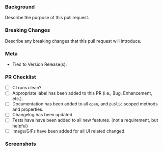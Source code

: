 ### Background

Describe the purpose of this pull request.

### Breaking Changes
Describe any breaking changes that this pull request will introduce.

### Meta
- Tied to Version Release(s):

### PR Checklist
- [ ] CI runs clean?
- [ ] Appropriate label has been added to this PR (i.e., Bug, Enhancement, etc.).
- [ ] Documentation has been added to all `open`, and `public` scoped methods and properties.
- [ ] Changelog has been updated
- [ ] Tests have have been added to all new features. (not a requirement, but helpful)
- [ ] Image/GIFs have been added for all UI related changed.

<!--- For UI Changes, please upload a GIF or Image of the feature in action --->
<!--- https://www.cockos.com/licecap/ Is a great tool to create quick and easy gifs --->

### Screenshots
